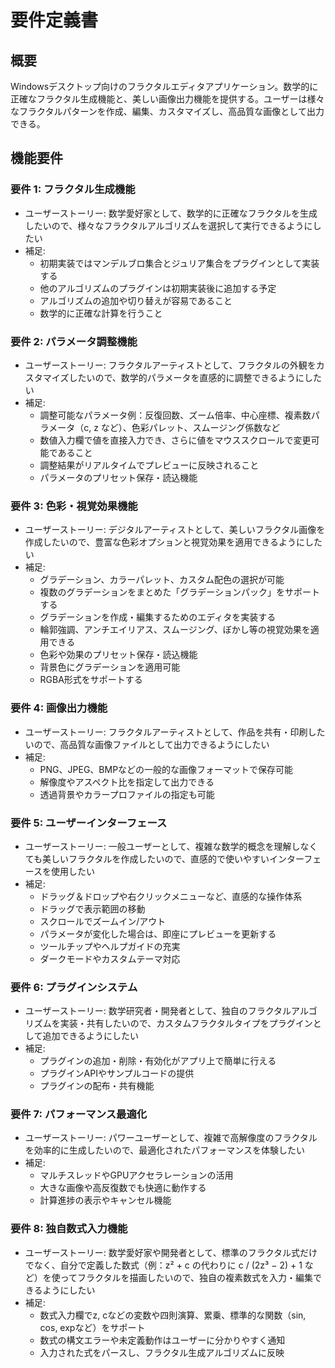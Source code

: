 # 要件定義書

## 概要
Windowsデスクトップ向けのフラクタルエディタアプリケーション。数学的に正確なフラクタル生成機能と、美しい画像出力機能を提供する。ユーザーは様々なフラクタルパターンを作成、編集、カスタマイズし、高品質な画像として出力できる。

## 機能要件

### 要件 1: フラクタル生成機能
- ユーザーストーリー: 数学愛好家として、数学的に正確なフラクタルを生成したいので、様々なフラクタルアルゴリズムを選択して実行できるようにしたい
- 補足:
  - 初期実装ではマンデルブロ集合とジュリア集合をプラグインとして実装する
  - 他のアルゴリズムのプラグインは初期実装後に追加する予定
  - アルゴリズムの追加や切り替えが容易であること
  - 数学的に正確な計算を行うこと

### 要件 2: パラメータ調整機能
- ユーザーストーリー: フラクタルアーティストとして、フラクタルの外観をカスタマイズしたいので、数学的パラメータを直感的に調整できるようにしたい
- 補足:
  - 調整可能なパラメータ例：反復回数、ズーム倍率、中心座標、複素数パラメータ（c, z など）、色彩パレット、スムージング係数など
  - 数値入力欄で値を直接入力でき、さらに値をマウススクロールで変更可能であること
  - 調整結果がリアルタイムでプレビューに反映されること
  - パラメータのプリセット保存・読込機能

### 要件 3: 色彩・視覚効果機能
- ユーザーストーリー: デジタルアーティストとして、美しいフラクタル画像を作成したいので、豊富な色彩オプションと視覚効果を適用できるようにしたい
- 補足:
  - グラデーション、カラーパレット、カスタム配色の選択が可能
  - 複数のグラデーションをまとめた「グラデーションパック」をサポートする
  - グラデーションを作成・編集するためのエディタを実装する
  - 輪郭強調、アンチエイリアス、スムージング、ぼかし等の視覚効果を適用できる
  - 色彩や効果のプリセット保存・読込機能
  - 背景色にグラデーションを適用可能
  - RGBA形式をサポートする

### 要件 4: 画像出力機能
- ユーザーストーリー: フラクタルアーティストとして、作品を共有・印刷したいので、高品質な画像ファイルとして出力できるようにしたい
- 補足:
  - PNG、JPEG、BMPなどの一般的な画像フォーマットで保存可能
  - 解像度やアスペクト比を指定して出力できる
  - 透過背景やカラープロファイルの指定も可能

### 要件 5: ユーザーインターフェース
- ユーザーストーリー: 一般ユーザーとして、複雑な数学的概念を理解しなくても美しいフラクタルを作成したいので、直感的で使いやすいインターフェースを使用したい
- 補足:
  - ドラッグ＆ドロップや右クリックメニューなど、直感的な操作体系
  - ドラッグで表示範囲の移動
  - スクロールでズームイン/アウト
  - パラメータが変化した場合は、即座にプレビューを更新する
  - ツールチップやヘルプガイドの充実
  - ダークモードやカスタムテーマ対応

### 要件 6: プラグインシステム
- ユーザーストーリー: 数学研究者・開発者として、独自のフラクタルアルゴリズムを実装・共有したいので、カスタムフラクタルタイプをプラグインとして追加できるようにしたい
- 補足:
  - プラグインの追加・削除・有効化がアプリ上で簡単に行える
  - プラグインAPIやサンプルコードの提供
  - プラグインの配布・共有機能

### 要件 7: パフォーマンス最適化
- ユーザーストーリー: パワーユーザーとして、複雑で高解像度のフラクタルを効率的に生成したいので、最適化されたパフォーマンスを体験したい
- 補足:
  - マルチスレッドやGPUアクセラレーションの活用
  - 大きな画像や高反復数でも快適に動作する
  - 計算進捗の表示やキャンセル機能

### 要件 8: 独自数式入力機能
- ユーザーストーリー: 数学愛好家や開発者として、標準のフラクタル式だけでなく、自分で定義した数式（例：z² + c の代わりに c / (2z³ − 2) + 1 など）を使ってフラクタルを描画したいので、独自の複素数式を入力・編集できるようにしたい
- 補足:
  - 数式入力欄でz, cなどの変数や四則演算、累乗、標準的な関数（sin, cos, expなど）をサポート
  - 数式の構文エラーや未定義動作はユーザーに分かりやすく通知
  - 入力された式をパースし、フラクタル生成アルゴリズムに反映
